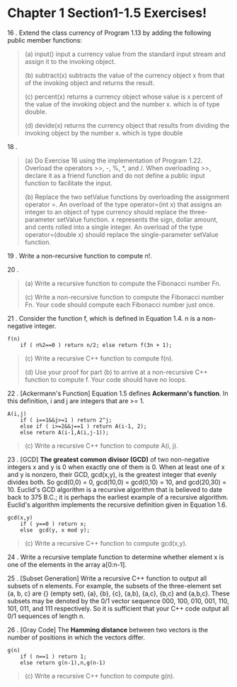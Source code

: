 

Chapter 1 Section1-1.5 Exercises!
===================

16 . Extend the class currency of Program 1.13 by adding the following public member functions:

> (a) input() input a currency value from the standard input stream and assign it to the invoking object.
> 
> (b) subtract(x) subtracts the value of the currency object x from that of the invoking object and returns the result. 
> 
> (c) percent(x) returns a currency object whose value is x percent of the value of the invoking object and the number x. which is of type double. 
> 
> (d) devide(x) returns the currency object that results from dividing the invoking object by the number x. which is type double

18 .

> (a) Do Exercise 16 using the implementation of Program 1.22. Overload the operators >>, -, %, *, and /. When overloading >>, declare it as a friend function and do not define a public input function to facilitate the input.
> 
> (b) Replace the two setValue functions by overloading the assignment operator =. An overload of the type operator=(int x) that assigns an integer to an object of type currency should replace the three-parameter setValue function. x represents the sign, dollar amount, and cents rolled into a single integer. An overload of the type operator=(double x) should replace the single-parameter setValue function. 

19 . Write a non-recursive function to compute n!. 

20 . 

> (a) Write a recursive function to compute the Fibonacci number Fn. 
> 
> (c) Write a non-recursive function to compute the Fibonacci number Fn. Your code should compute each Fibonacci number just once.  

21 . Consider the function f, which is defined in Equation 1.4. n is a non-negative integer.

    f(n)
	    if ( n%2==0 ) return n/2; else return f(3n + 1);

> (c) Write a recursive C++ function to compute f(n).
> 
> (d) Use your proof for part (b) to arrive at a non-recursive C++ function to compute f. Your code should have no loops.

22 . [Ackermann's Function] Equation 1.5 defines **Ackermann's function**. In this definition, i and j are integers that are >= 1.

    A(i,j)
	    if ( i==1&&j>=1 ) return 2^j;
	    else if ( i>=2&&j==1 ) return A(i-1, 2);
	    else return A(i-1,A(i,j-1));

> (c) Write a recursive C++ function to compute A(i, j).


23 . [GCD] **The greatest common divisor (GCD)** of two non-negative integers x and y is 0 when exactly one of them is 0. When at least one of x and y is nonzero, their GCD, gcd(x,y), is the greatest integer that evenly divides both. So gcd(0,0) = 0, gcd(10,0) = gcd(0,10) = 10, and gcd(20,30) = 10. Euclid's GCD algorithm is a recursive algorithm that is believed to date back to 375 B.C.; it is perhaps the earliest example of a recursive algorithm. Euclid's algorithm implements the recursive definition given in Equation 1.6.

    gcd(x,y)
	    if ( y==0 ) return x;
	    else  gcd(y, x mod y);

> (c) Write a recursive C++ function to compute gcd(x,y).

24 . Write a recursive template function to determine whether element x is one of the elements in the array a[0:n-1].

25 . [Subset Generation] Write a recursive C++ function to output all subsets of n elements. For example, the subsets of the three-element set {a, b, c} are {} (empty set), {a}, {b}, {c}, {a,b}, {a,c}, {b,c} and {a,b,c}. These subsets may be denoted by the 0/1 vector sequence 000, 100, 010, 001, 110, 101, 011, and 111 respectively.  So it is sufficient that your C++ code output all 0/1 sequences of length n.

26 . [Gray Code] The **Hamming distance** between two vectors is the number of positions in which the vectors differ. 

    g(n)
	    if ( n==1 ) return 1;
	    else return g(n-1),n,g(n-1)

> (c) Write a recursive C++ function to compute g(n).
